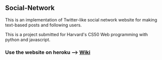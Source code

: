 ## Social-Network

This is an implementation of Twitter-like social network website for making text-based posts and following users.

This is a project submitted for Harvard's CS50 Web programming with python and javascript.

### Use the website on heroku --> [Wiki](https://social-network-cs50.herokuapp.com)
